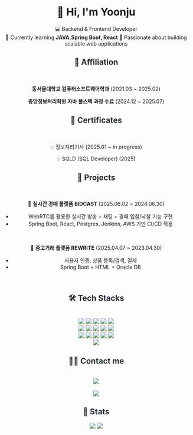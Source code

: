 <div align="center">
  
# 👋 Hi, I'm Yoonju  

💻 Backend & Frontend Developer  
🌱 Currently learning **JAVA,Spring Boot, React**
🚀 Passionate about building scalable web applications  

</div>

<div style="text-align: center;"> 
<h2 style="color: #282d33; text-align: center;"> 🏫 Affiliation </h2> <br>
<div align="center">
  <p><b>동서울대학교 컴퓨터소프트웨어학과</b> (2021.03 ~ 2025.02)</p>
  <p><b>중앙정보처리학원 자바 풀스택 과정 수료</b> (2024.12 ~ 2025.07)</p>
</div>
</div>

<div style="text-align: center;"> 
<h2 style="color: #282d33; text-align: center;"> 📜 Certificates </h2> <br>
<div align="center">
  <p>💡 정보처리기사 (2025.01 ~ in progress)</p>
  <p>💡 SQLD (SQL Developer) (2025)</p>
</div>
</div>

<div style="text-align: center;"> 
<h2 style="color: #282d33; text-align: center;"> 💼 Projects </h2> <br>
<div align="center">
  
  🚀 <b>실시간 경매 플랫폼 BIDCAST </b> (2025.06.02 ~ 2024.06.30) <br>
  - WebRTC를 활용한 실시간 방송 + 채팅 + 경매 입찰/낙찰 기능 구현  
  - Spring Boot, React, Postgres, Jenkins, AWS 기반 CI/CD 적용  

  <br/>

  📱 <b>중고거래 플랫폼 REWRITE</b> (2025.04.07 ~ 2023.04.30) <br>
  - 사용자 인증, 상품 등록/검색, 결제  
  - Spring Boot + HTML + Oracle DB  

  <br/>
</div>
</div>

<div style="text-align: center;">
<h2 style="color: #282d33; text-align: center;"> 🛠️ Tech Stacks </h2> <br> 
<div  align= "center"> 
    <img src="https://img.shields.io/badge/Apache Tomcat-F8DC75?style=flat-square&logo=Apache Tomcat&logoColor=white">
    <img src="https://img.shields.io/badge/CSS3-1572B6?style=flat-square&logo=CSS3&logoColor=white">
    <img src="https://img.shields.io/badge/Docker-2496ED?style=flat-square&logo=Docker&logoColor=white">
    <img src="https://img.shields.io/badge/Figma-F24E1E?style=flat-square&logo=Figma&logoColor=white">
    <img src="https://img.shields.io/badge/Git-F05032?style=flat-square&logo=Git&logoColor=white">
    <br/><img src="https://img.shields.io/badge/Github-181717?style=flat-square&logo=Github&logoColor=white">
    <img src="https://img.shields.io/badge/HTML5-E34F26?style=flat-square&logo=HTML5&logoColor=white">
    <img src="https://img.shields.io/badge/Java-007396?style=flat-square&logo=Java&logoColor=white">
    <img src="https://img.shields.io/badge/Javascript-F7DF1E?style=flat-square&logo=Javascript&logoColor=white">
    <img src="https://img.shields.io/badge/MySQL-4479A1?style=flat-square&logo=MySQL&logoColor=white">
    <br/><img src="https://img.shields.io/badge/Node.js-339933?style=flat-square&logo=Node.js&logoColor=white">
    <img src="https://img.shields.io/badge/Notion-000000?style=flat-square&logo=Notion&logoColor=white">
    <img src="https://img.shields.io/badge/Oracle-F80000?style=flat-square&logo=Oracle&logoColor=white">
    <img src="https://img.shields.io/badge/React-61DAFB?style=flat-square&logo=React&logoColor=white">
    <img src="https://img.shields.io/badge/Spring-6DB33F?style=flat-square&logo=Spring&logoColor=white">
    <br/><img src="https://img.shields.io/badge/Spring Boot-6DB33F?style=flat-square&logo=Spring Boot&logoColor=white">
</div>
</div>

<div style="text-align: center;">
<h2 style="color: #282d33; text-align: center;"> 🧑‍💻 Contact me </h2> <br> 
<div align= "center"> 
    <a href=https://www.notion.so/223319fceee580aa85e3dd8e92a9aaa9?source=copy_link> 
        <img src="https://img.shields.io/badge/Notion-000000?style=flat-square&logo=Notion&logoColor=white&link=https://www.notion.so/223319fceee580aa85e3dd8e92a9aaa9?source=copy_link"> 
    </a>
</div>  <br> 
<div align= "center"> 
    <a href="https://hits.seeyoufarm.com"> 
        <img src="https://hits.seeyoufarm.com/api/count/incr/badge.svg?url=https%3A%2F%2Fgithub.com%2Fdbswn6429%2F&count_bg=%23000000&title_bg=%23000000&icon=github.svg&icon_color=%23FFFFFF&title=GitHub&edge_flat=false"/>
    </a>
</div> 
</div>

<div style="text-align: center;"> 
<h2 style="color: #282d33; text-align: center;"> 🏅 Stats </h2> 
<div align= "center"> 
    <img src="https://github-readme-stats.vercel.app/api?username=dbswn6429&bg_color=180,000000,&title_color=000000&text_color=000000"/> 
    <img src="https://github-readme-stats.vercel.app/api/top-langs/?username=dbswn6429&layout=compact&bg_color=180,000000,&title_color=000000&text_color=000000"/> 
</div> 
</div>
